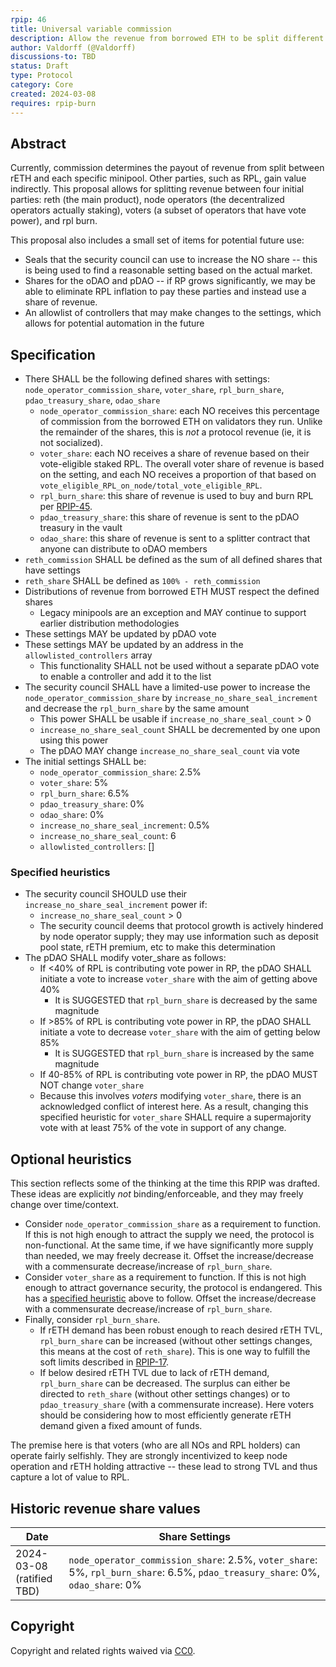 ```yaml
---
rpip: 46
title: Universal variable commission
description: Allow the revenue from borrowed ETH to be split different ways
author: Valdorff (@Valdorff)
discussions-to: TBD
status: Draft
type: Protocol
category: Core
created: 2024-03-08
requires: rpip-burn
---
```


## Abstract
Currently, commission determines the payout of revenue from split between rETH and each specific minipool. Other parties, such as RPL, gain value indirectly. This proposal allows for splitting revenue between four initial parties: reth (the main product), node operators (the decentralized operators actually staking), voters (a subset of operators that have vote power), and rpl burn.

This proposal also includes a small set of items for potential future use:
- Seals that the security council can use to increase the NO share -- this is being used to find a reasonable setting based on the actual market.
- Shares for the oDAO and pDAO -- if RP grows significantly, we may be able to eliminate RPL inflation to pay these parties and instead use a share of revenue.
- An allowlist of controllers that may make changes to the settings, which allows for potential automation in the future

## Specification
- There SHALL be the following defined shares with settings: `node_operator_commission_share`, `voter_share`, `rpl_burn_share`, `pdao_treasury_share`, `odao_share`
  - `node_operator_commission_share`: each NO receives this percentage of commission from the borrowed ETH on validators they run. Unlike the remainder of the shares, this is _not_ a protocol revenue (ie, it is not socialized).
  - `voter_share`: each NO receives a share of revenue based on their vote-eligible staked RPL. The overall voter share of revenue is based on the setting, and each NO receives a proportion of that based on `vote_eligible_RPL_on_node/total_vote_eligible_RPL`.
  - `rpl_burn_share`: this share of revenue is used to buy and burn RPL per [RPIP-45](RPIP-45.md).
  - `pdao_treasury_share`: this share of revenue is sent to the pDAO treasury in the vault
  - `odao_share`: this share of revenue is sent to a splitter contract that anyone can distribute to oDAO members 
- `reth_commission` SHALL be defined as the sum of all defined shares that have settings
- `reth_share` SHALL be defined as `100% - reth_commission`
- Distributions of revenue from borrowed ETH MUST respect the defined shares
  - Legacy minipools are an exception and MAY continue to support earlier distribution methodologies 
- These settings MAY be updated by pDAO vote
- These settings MAY be updated by an address in the `allowlisted_controllers` array
  - This functionality SHALL not be used without a separate pDAO vote to enable a controller and add it to the list
- The security council SHALL have a limited-use power to increase the `node_operator_commission_share` by `increase_no_share_seal_increment` and decrease the `rpl_burn_share` by the same amount
  - This power SHALL be usable if `increase_no_share_seal_count` > 0
  - `increase_no_share_seal_count` SHALL be decremented by one upon using this power
  - The pDAO MAY change `increase_no_share_seal_count` via vote
- The initial settings SHALL be:
  - `node_operator_commission_share`: 2.5%
  - `voter_share`: 5%
  - `rpl_burn_share`: 6.5%
  - `pdao_treasury_share`: 0%
  - `odao_share`: 0%
  - `increase_no_share_seal_increment`: 0.5%
  - `increase_no_share_seal_count`: 6
  - `allowlisted_controllers`: []

### Specified heuristics
- The security council SHOULD use their `increase_no_share_seal_increment` power if:
  - `increase_no_share_seal_count` > 0  
  - The security council deems that protocol growth is actively hindered by node operator supply; they may use information such as deposit pool state, rETH premium, etc to make this determination
- The pDAO SHALL modify voter_share as follows:
  - If <40% of RPL is contributing vote power in RP, the pDAO SHALL initiate a vote to increase `voter_share` with the aim of getting above 40%
    - It is SUGGESTED that `rpl_burn_share` is decreased by the same magnitude
  - If >85% of RPL is contributing vote power in RP, the pDAO SHALL initiate a vote to decrease `voter_share` with the aim of getting below 85%
    - It is SUGGESTED that `rpl_burn_share` is increased by the same magnitude
  - If 40-85% of RPL is contributing vote power in RP, the pDAO MUST NOT change `voter_share` 
  - Because this involves _voters_ modifying `voter_share`, there is an acknowledged conflict of interest here. As a result, changing this specified heuristic for `voter_share` SHALL require a supermajority vote with at least 75% of the vote in support of any change.

## Optional heuristics
This section reflects some of the thinking at the time this RPIP was drafted. These ideas are explicitly _not_ binding/enforceable, and they may freely change over time/context.

- Consider `node_operator_commission_share` as a requirement to function. If this is not high enough to attract the supply we need, the protocol is non-functional. At the same time, if we have significantly more supply than needed, we may freely decrease it. Offset the increase/decrease with a commensurate decrease/increase of `rpl_burn_share`.
- Consider `voter_share` as a requirement to function. If this is not high enough to attract governance security, the protocol is endangered. This has a [specified heuristic](#specified-heuristics) above to follow. Offset the increase/decrease with a commensurate decrease/increase of `rpl_burn_share`.
- Finally, consider `rpl_burn_share`. 
  - If rETH demand has been robust enough to reach desired rETH TVL, `rpl_burn_share` can be increased (without other settings changes, this means at the cost of `reth_share`). This is one way to fulfill the soft limits described in [RPIP-17](./RPIP-17.md).
  - If below desired rETH TVL due to lack of rETH demand, `rpl_burn_share` can be decreased. The surplus can either be directed to `reth_share` (without other settings changes) or to `pdao_treasury_share` (with a commensurate increase). Here voters should be considering how to most efficiently generate rETH demand given a fixed amount of funds.

The premise here is that voters (who are all NOs and RPL holders) can operate fairly selfishly. They are strongly incentivized to keep node operation and rETH holding attractive -- these lead to strong TVL and thus capture a lot of value to RPL.

## Historic revenue share values
| Date                         | Share Settings                                                                                                                 |
|------------------------------|--------------------------------------------------------------------------------------------------------------------------------|
| 2024-03-08<br>(ratified TBD) | `node_operator_commission_share`: 2.5%, `voter_share`: 5%, `rpl_burn_share`: 6.5%, `pdao_treasury_share`: 0%, `odao_share`: 0% |

## Copyright
Copyright and related rights waived via [CC0](https://creativecommons.org/publicdomain/zero/1.0/).
